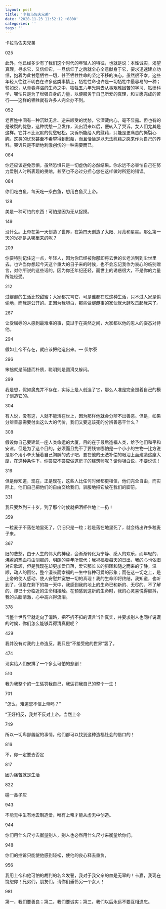 ```yaml
---
layout: post
title: '卡拉马佐夫兄弟'
date: '2020-11-23 11:52:12 +0800'
categories: ''
tags: ''
---
```


卡拉马佐夫兄弟

025

此外，他已经多少有了我们这个时代的年轻人的特征，也就是说：本性诚实，渴望真理，寻求它，又信仰它，一旦信仰了之后就全心全意献身于它，要求迅速建立功绩，抱着为此甘愿牺牲一切，甚至牺牲性命的坚定不移的决心。虽然很不幸，这些年轻人往往不明白在许多这类事情上，牺牲性命也许是一切牺牲中最容易的一种；譬如说，从青春洋溢的生命之中，牺牲五六年光阴去从事艰难困苦的学习、钻研科学，哪怕只是为了增强自身的力量，以便服务于自己所爱的真理，和甘愿完成的苦行——这样的牺牲就有许多人完全办不到。

052

老百姓中间有一种沉默无言、逆来顺受的忧愁，它深藏内心，毫不显露。但也有的是破裂的忧愁，这种忧愁一旦发作，流出泪来以后，便转入了哭诉。女人们尤其是这样。它并不比沉默的忧愁轻松。哭诉所能给人的慰藉，只能是更痛苦的撕裂心胸。这类的忧愁甚至不希望得到慰藉，而且恰恰是以无法慰藉之感来作为自己的养料。哭诉只是不断地刺激创伤的一种需要而已。

064

你还应该避免恐惧，虽然恐惧只是一切虚伪的必然结果。你永远不必害怕自己在努力爱别人时所表现的畏缩，甚至也不必过分担心您在这样做时所犯的错误。

084

你们吃白鱼，每天吃一条白鱼，想用白鱼买上帝。

128

美是一种可怕的东西！可怕是因为无从捉摸。

149

没什么。上帝在第一天创造了世界，在第四天创造了太阳、月亮和星星。那么第一天的光亮是从哪里来的呢？

209

你要特别记住这一点，年轻人，因为你已经被你那即将去世的长老派到到尘世里去。也许当你想起今天这个重大的日子来的时候，也不会忘记我作为衷心的临别赠言，对你所说的这些话的，因为你还年纪还轻，而世上的诱惑很大，不是你的力量所能经受。

212

过龌龊的生活比较甜蜜；大家都咒骂它，可是谁都在过这种生活，只不过人家是偷偷地，而我是公开的。正因为我坦白，那些做龌龊事的家伙就大肆攻击起我来了。

267

让受屈辱的人感到最难堪的事，莫过于在突然之间，大家都以他的恩人的姿态对待他。

294

假如上帝不存在，就应该把他造出来。— 伏尔泰

296

笨拙就是简捷而朴质，聪明则是圆滑又躲闪。

299

我是想，假如魔鬼并不存在，实际上是人创造了它，那么人准是完全照着自己的模子创造它的。

304

有人说，没有这，人就不能活在世上，因为那样他就会分辨不出善恶。但是，如果分辨善恶需要付出这么大的代价，我们又要这该死的分辨善恶干什么？

308

假设你自己要建筑一座人类命运的大厦，目的在于最后造福人类，给予他们和平和安谧，但是为了这个目的，必须而且免不了要残害哪怕是一个小小的生物—比方说是那个用小拳头捶着自己胸脯的孩子吧，要在他的无法补偿的眼泪上面建造这座大厦，在这种条件下，你答应不答应做这房子的建筑师呢？请你坦白说，不要说谎！

316

但是你知道，现在，正是现在，这些人比任何时候都更相信，他们完全自由，而实际上，他们自己把他们的自由交给我们，驯服地把它放在我们的脚前。

331

我只要熬到三十岁，到了那个时候就把酒杯往地上一扔！

359

一粒麦子不落在地里死了，仍旧只是一粒；若是落在地里死了，就会结出许多粒麦子来。

367

旧的悲愁，由于人生的伟大的神秘，会渐渐转化为宁静、感人的欢乐，而年轻的、沸腾的热血将由驯服的、明朗的暮年所取代；我祝福着每天的日出，我的心也依旧对它歌颂，但是我现在却更加爱日落，爱它那长长的斜晖和随之而来的宁静，温顺，动人的回忆，整个漫长而幸福的一生中各种可爱的形象；而在这一切之上，是上帝的使人感动、使人安慰并宽恕一切的真理！我的生命即将终结，我知道，也听到了，但是在剩下的每一天中，我感到我的地上的生命已和新的、无尽的、不了解的、却已十分临近的生命相接触。在预感到这新的生命时，我的心灵喜悦得颤抖，我的头脑清澈，心中高兴得流泪。

378

当整个世界早就走向了偏路，把不折不扣的谎言当作真实，并要求别人也同样说谎的时候，你们怎么能够弄得清真假呢？

429

我并没有对我的上帝造反，我只是“不接受他的世界”罢了。

474

现实给人们安排了一个多么可怕的悲剧！

510

我为我整个的一生惩罚我自己，我惩罚我自己的整个一生！

701

“怎么，难道您不信上帝吗？”

“正好相反，我并不反对上帝。当然上帝

749

所以一切卑鄙龌龊的事情，他们都可以找到这种造福社会的借口的！

816

不，你一定要去否定

817

因为痛苦就是生活

822

碰一鼻子灰

943

不能无中生有地去制造爱，唯有上帝才能从虚无中创造。

944

你们用什么尺寸去衡量别人，别人也必然用什么尺寸来衡量给你们。

948

你们的控诉只能使他感到轻松，使他的良心释去重负，

956

我用上帝和他可怕的裁判的名义发誓，我对于我父亲的血是无辜的！卡嘉，我现在饶恕你！兄弟们，朋友们，请你们垂怜另一个女人！

981

第一，我们要善良；第二，我们要诚实；第三，我们以后永远不要互相遗忘。
